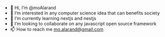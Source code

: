 - 👋 Hi, I’m @moAlarand
- 👀 I’m interested in any computer science idea that can benefits society
- 🌱 I’m currently learning nextjs and nestjs
- 💞️ I’m looking to collaborate on any javascript open source framework
- 📫 How to reach me mo.alarand@gmail.com

<!---
moAlarand/moAlarand is a ✨ special ✨ repository because its `README.md` (this file) appears on your GitHub profile.
You can click the Preview link to take a look at your changes.
--->
